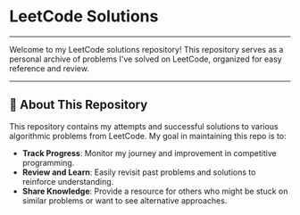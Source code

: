 # LeetCode Solutions

---

Welcome to my LeetCode solutions repository! This repository serves as a personal archive of problems I've solved on LeetCode, organized for easy reference and review.

---

## 🚀 About This Repository

This repository contains my attempts and successful solutions to various algorithmic problems from LeetCode. My goal in maintaining this repo is to:

* **Track Progress**: Monitor my journey and improvement in competitive programming.
* **Review and Learn**: Easily revisit past problems and solutions to reinforce understanding.
* **Share Knowledge**: Provide a resource for others who might be stuck on similar problems or want to see alternative approaches.
  
